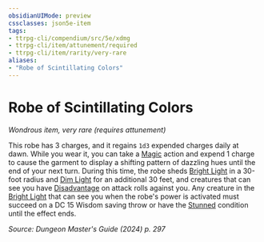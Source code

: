 ```yaml
---
obsidianUIMode: preview
cssclasses: json5e-item
tags:
- ttrpg-cli/compendium/src/5e/xdmg
- ttrpg-cli/item/attunement/required
- ttrpg-cli/item/rarity/very-rare
aliases: 
- "Robe of Scintillating Colors"
---
```

# Robe of Scintillating Colors
*Wondrous item, very rare (requires attunement)*  


This robe has 3 charges, and it regains `1d3` expended charges daily at dawn. While you wear it, you can take a [Magic](actions.md#Magic) action and expend 1 charge to cause the garment to display a shifting pattern of dazzling hues until the end of your next turn. During this time, the robe sheds [Bright Light](bright-light-xphb.md) in a 30-foot radius and [Dim Light](dim-light-xphb.md) for an additional 30 feet, and creatures that can see you have [Disadvantage](disadvantage-xphb.md) on attack rolls against you. Any creature in the [Bright Light](bright-light-xphb.md) that can see you when the robe's power is activated must succeed on a DC 15 Wisdom saving throw or have the [Stunned](conditions.md#Stunned) condition until the effect ends.

*Source: Dungeon Master's Guide (2024) p. 297*